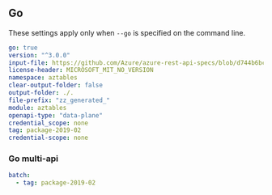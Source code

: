 ## Go

These settings apply only when `--go` is specified on the command line.

<!-- autorest --use=@autorest/go@4.0.0-preview.20 https://raw.githubusercontent.com/Azure/azure-rest-api-specs/master/specification/cosmos-db/data-plane/readme.md --tag=package-2019-02 --file-prefix="zz_generated_" --modelerfour.lenient-model-deduplication --license-header=MICROSOFT_MIT_NO_VERSION --output-folder=aztables --module=aztables --openapi-type="data-plane" --credential-scope=none -->

``` yaml
go: true
version: "^3.0.0"
input-file: https://github.com/Azure/azure-rest-api-specs/blob/d744b6bcb95ab4034832ded556dbbe58f4287c5b/specification/cosmos-db/data-plane/Microsoft.Tables/preview/2019-02-02/table.json
license-header: MICROSOFT_MIT_NO_VERSION
namespace: aztables
clear-output-folder: false
output-folder: ./.
file-prefix: "zz_generated_"
module: aztables
openapi-type: "data-plane"
credential_scope: none
tag: package-2019-02
credential-scope: none
```

<!-- ``` yaml
directive:
  # dynamically change TableEntityProperties from map[string]interface{} to []byte
  - from: source-file-go
    where: $.definitions.TableEntityProperties
    transform: >-
      $["type"] = "array"
      $["items"] = {
          "type": "string",
          "format": "byte",
      }
      $lib.log($);
``` -->

### Go multi-api

``` yaml $(go) && $(multiapi)
batch:
  - tag: package-2019-02
```